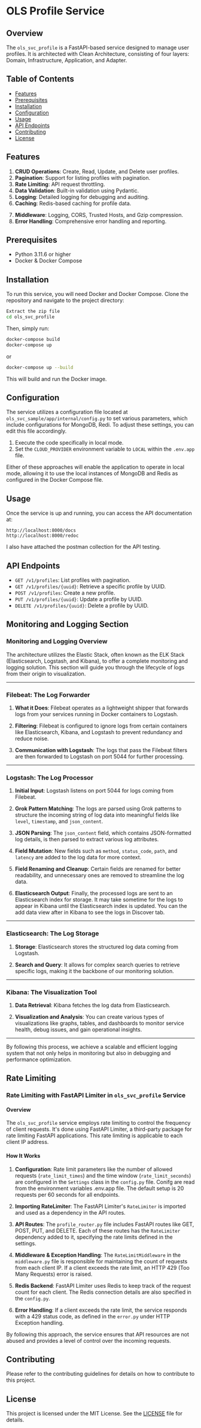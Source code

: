 # OLS Profile Service

## Overview

The `ols_svc_profile` is a FastAPI-based service designed to manage user profiles. It is architected with Clean Architecture, consisting of four layers: Domain, Infrastructure, Application, and Adapter.

## Table of Contents

- [Features](#features)
- [Prerequisites](#prerequisites)
- [Installation](#installation)
- [Configuration](#configuration)
- [Usage](#usage)
- [API Endpoints](#api-endpoints)
- [Contributing](#contributing)
- [License](#license)

## Features

1. **CRUD Operations**: Create, Read, Update, and Delete user profiles.
2. **Pagination**: Support for listing profiles with pagination.
3. **Rate Limiting**: API request throttling.
4. **Data Validation**: Built-in validation using Pydantic.
5. **Logging**: Detailed logging for debugging and auditing.
6. **Caching**: Redis-based caching for profile data.
<!-- 7. **Cloud-Agnostic**: Support for AWS, GCP, and Local deployments. -->
7. **Middleware**: Logging, CORS, Trusted Hosts, and Gzip compression.
8. **Error Handling**: Comprehensive error handling and reporting.

## Prerequisites

- Python 3.11.6 or higher
- Docker & Docker Compose

## Installation

To run this service, you will need Docker and Docker Compose. Clone the repository and navigate to the project directory:

```bash
Extract the zip file
cd ols_svc_profile
```

Then, simply run:

```bash
docker-compose build
docker-compose up
```
or
```bash
docker-compose up --build
```

This will build and run the Docker image.

## Configuration

The service utilizes a configuration file located at `ols_svc_sample/app/internal/config.py` to set various parameters, which include configurations for MongoDB, Redi. To adjust these settings, you can edit this file accordingly. 


1. Execute the code specifically in local mode.
2. Set the `CLOUD_PROVIDER` environment variable to `LOCAL` within the `.env.app` file.

Either of these approaches will enable the application to operate in local mode, allowing it to use the local instances of MongoDB and Redis as configured in the Docker Compose file.

## Usage

Once the service is up and running, you can access the API documentation at:

```
http://localhost:8000/docs
http://localhost:8000/redoc
```
I also have attached the postman collection for the API testing.

## API Endpoints

- `GET /v1/profiles`: List profiles with pagination.
- `GET /v1/profiles/{uuid}`: Retrieve a specific profile by UUID.
- `POST /v1/profiles`: Create a new profile.
- `PUT /v1/profiles/{uuid}`: Update a profile by UUID.
- `DELETE /v1/profiles/{uuid}`: Delete a profile by UUID.

## Monitoring and Logging Section

### Monitoring and Logging Overview

The architecture utilizes the Elastic Stack, often known as the ELK Stack (Elasticsearch, Logstash, and Kibana), to offer a complete monitoring and logging solution. This section will guide you through the lifecycle of logs from their origin to visualization.

---

### Filebeat: The Log Forwarder

1. **What it Does**: Filebeat operates as a lightweight shipper that forwards logs from your services running in Docker containers to Logstash.
  
2. **Filtering**: Filebeat is configured to ignore logs from certain containers like Elasticsearch, Kibana, and Logstash to prevent redundancy and reduce noise.

3. **Communication with Logstash**: The logs that pass the Filebeat filters are then forwarded to Logstash on port 5044 for further processing.

---

### Logstash: The Log Processor

1. **Initial Input**: Logstash listens on port 5044 for logs coming from Filebeat.

2. **Grok Pattern Matching**: The logs are parsed using Grok patterns to structure the incoming string of log data into meaningful fields like `level`, `timestamp`, and `json_content`.

3. **JSON Parsing**: The `json_content` field, which contains JSON-formatted log details, is then parsed to extract various log attributes.

4. **Field Mutation**: New fields such as `method`, `status_code`, `path`, and `latency` are added to the log data for more context.

5. **Field Renaming and Cleanup**: Certain fields are renamed for better readability, and unnecessary ones are removed to streamline the log data.

6. **Elasticsearch Output**: Finally, the processed logs are sent to an Elasticsearch index for storage. It may take sometime for the logs to appear in Kibana until the Elasticsearch index is updated. You can the add data view after in Kibana to see the logs in Discover tab.

---

### Elasticsearch: The Log Storage

1. **Storage**: Elasticsearch stores the structured log data coming from Logstash. 

2. **Search and Query**: It allows for complex search queries to retrieve specific logs, making it the backbone of our monitoring solution.

---

### Kibana: The Visualization Tool

1. **Data Retrieval**: Kibana fetches the log data from Elasticsearch.

2. **Visualization and Analysis**: You can create various types of visualizations like graphs, tables, and dashboards to monitor service health, debug issues, and gain operational insights.

---

By following this process, we achieve a scalable and efficient logging system that not only helps in monitoring but also in debugging and performance optimization.

## Rate Limiting
### Rate Limiting with FastAPI Limiter in `ols_svc_profile` Service

#### Overview
The `ols_svc_profile` service employs rate limiting to control the frequency of client requests. It's done using FastAPI Limiter, a third-party package for rate limiting FastAPI applications. This rate limiting is applicable to each client IP address.

#### How It Works

1. **Configuration**: Rate limit parameters like the number of allowed requests (`rate_limit_times`) and the time window (`rate_limit_seconds`) are configured in the `Settings` class in the `config.py` file. Conifg are read from the environment variables .env.app file. The default setup is 20 requests per 60 seconds for all endpoints.

2. **Importing RateLimiter**: The FastAPI Limiter's `RateLimiter` is imported and used as a dependency in the API routes.

3. **API Routes**: The `profile_router.py` file includes FastAPI routes like GET, POST, PUT, and DELETE. Each of these routes has the `RateLimiter` dependency added to it, specifying the rate limits defined in the settings.

4. **Middleware & Exception Handling**: The `RateLimitMiddleware` in the `middleware.py` file is responsible for maintaining the count of requests from each client IP. If a client exceeds the rate limit, an HTTP 429 (Too Many Requests) error is raised. 

5. **Redis Backend**: FastAPI Limiter uses Redis to keep track of the request count for each client. The Redis connection details are also specified in the `config.py`.

6. **Error Handling**: If a client exceeds the rate limit, the service responds with a 429 status code, as defined in the `error.py` under HTTP Exception handling.

By following this approach, the service ensures that API resources are not abused and provides a level of control over the incoming requests.


## Contributing

Please refer to the contributing guidelines for details on how to contribute to this project.

## License

This project is licensed under the MIT License. See the [LICENSE](LICENSE) file for details.